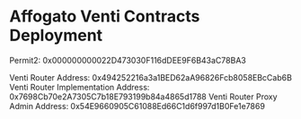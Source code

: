 # Affogato Venti Contracts Deployment

Permit2: 0x000000000022D473030F116dDEE9F6B43aC78BA3

Venti Router Address: 0x494252216a3a1BED62aA96826Fcb8058EBcCab6B
Venti Router Implementation Address: 0x7698Cb70e2A7305C7b18E793199b84a4865d1788
Venti Router Proxy Admin Address: 0x54E9660905C61088Ed66C1d6f997d1B0Fe1e7869
